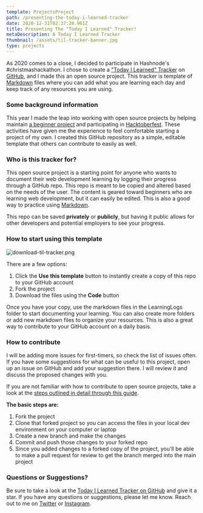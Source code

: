 ```yaml
---
template: ProjectsProject
path: /presenting-the-today-i-learned-tracker
date: 2020-12-31T02:37:28.961Z
title: Presenting The "Today I Learned" Tracker!
metaDescription: A Today I Learned Tracker
thumbnail: /assets/til-tracker-banner.jpg
type: projects
---
```

As 2020 comes to a close, I decided to participate in Hashnode's #christmashackathon. I chose to create a  ["Today I Learned" Tracker](https://github.com/ana-vela/Today-I-Learned-Tracker)  on  [GitHub](https://github.com/), and I made this an open source project. This tracker is template of  [Markdown](https://guides.github.com/features/mastering-markdown/)  files where you can add what you are learning each day and keep track of any resources you are using.

### Some background information

This year I made the leap into working with open source projects by helping maintain  [a beginner project](https://github.com/Syknapse/Contribute-To-This-Project)  and participating in  [Hacktoberfest](https://hacktoberfest.digitalocean.com/). These activities have given me the experience to feel comfortable starting a project of my own. I created this GitHub repository as a simple, editable template that others can contribute to easily as well.

### Who is this tracker for?

This open source project is a starting point for anyone who wants to document their web development learning by logging their progress through a GitHub repo. This repo is meant to be copied and altered based on the needs of the user. The content is geared toward beginners who are learning web development, but it can easily be edited. This is also a good way to practice using [Markdown](https://guides.github.com/features/mastering-markdown/).  

This repo can be saved **privately** or **publicly**, but having it public allows for other developers and potential employers to see your progress.

### How to start using this template

![download-til-tracker.png](https://cdn.hashnode.com/res/hashnode/image/upload/v1609314688106/Wg9NoQ27i.png)

There are a few options:

1. Click the **Use this template** button to instantly create a copy of this repo to your GitHub account
2. Fork the project
3. Download the files using the **Code** button

Once you have your copy, use the markdown files in the LearningLogs folder to start documenting your learning. You can also create more folders or add new markdown files to organize your resources. This is also a great way to contribute to your GitHub account on a daily basis.

### How to contribute

I will be adding more issues for first-timers, so check the list of issues often. If you have some suggestions for what can be useful to this project, open up an issue on GitHub and add your suggestion there. I will review it and discuss the proposed changes with you.

If you are not familiar with how to contribute to open source projects, take a look at the  [steps outlined in detail through this guide](https://github.com/firstcontributions/first-contributions).

**The basic steps are:**

1. Fork the project
2. Clone that forked project so you can access the files in your local dev environment on your computer or laptop
3. Create a new branch and make the changes
4. Commit and push those changes to your forked repo
5. Since you added changes to a forked copy of the project, you'll be able to make a pull request for review to get the branch merged into the main project

### Questions or Suggestions?

Be sure to take a look at the [Today I Learned Tracker on GitHub](https://github.com/ana-vela/Today-I-Learned-Tracker) and give it a star. If you have any questions or suggestions, please let me know. Reach out to me on  [Twitter](https://twitter.com/anaveecodes) or [Instagram](https://instagram.com/anaveecodes).